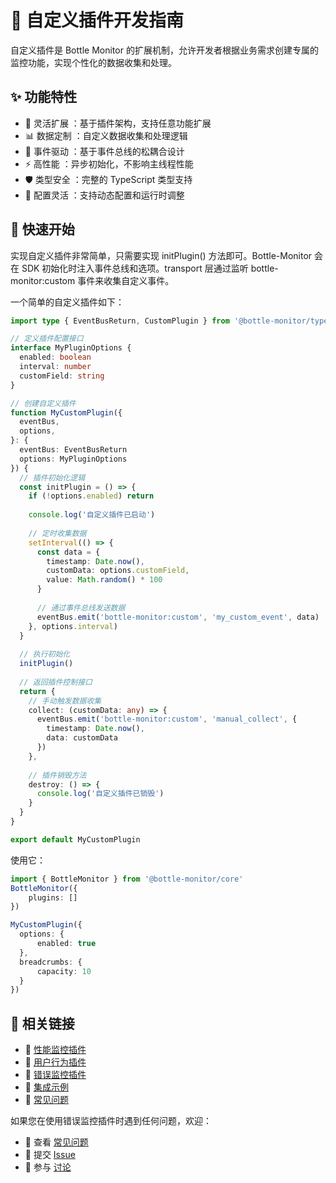 # 🔧 自定义插件开发指南
自定义插件是 Bottle Monitor 的扩展机制，允许开发者根据业务需求创建专属的监控功能，实现个性化的数据收集和处理。

## ✨ 功能特性
- 🎯 灵活扩展 ：基于插件架构，支持任意功能扩展
- 📊 数据定制 ：自定义数据收集和处理逻辑
- 🔄 事件驱动 ：基于事件总线的松耦合设计
- ⚡ 高性能 ：异步初始化，不影响主线程性能
- 🛡️ 类型安全 ：完整的 TypeScript 类型支持
- 🔧 配置灵活 ：支持动态配置和运行时调整

## 🚀 快速开始
实现自定义插件非常简单，只需要实现 initPlugin() 方法即可。Bottle-Monitor 会在 SDK 初始化时注入事件总线和选项。transport 层通过监听 bottle-monitor:custom 事件来收集自定义事件。

一个简单的自定义插件如下：
```typescript
import type { EventBusReturn, CustomPlugin } from '@bottle-monitor/types'

// 定义插件配置接口
interface MyPluginOptions {
  enabled: boolean
  interval: number
  customField: string
}

// 创建自定义插件
function MyCustomPlugin({
  eventBus,
  options,
}: {
  eventBus: EventBusReturn
  options: MyPluginOptions
}) {
  // 插件初始化逻辑
  const initPlugin = () => {
    if (!options.enabled) return
    
    console.log('自定义插件已启动')
    
    // 定时收集数据
    setInterval(() => {
      const data = {
        timestamp: Date.now(),
        customData: options.customField,
        value: Math.random() * 100
      }
      
      // 通过事件总线发送数据
      eventBus.emit('bottle-monitor:custom', 'my_custom_event', data)
    }, options.interval)
  }
  
  // 执行初始化
  initPlugin()
  
  // 返回插件控制接口
  return {
    // 手动触发数据收集
    collect: (customData: any) => {
      eventBus.emit('bottle-monitor:custom', 'manual_collect', {
        timestamp: Date.now(),
        data: customData
      })
    },
    
    // 插件销毁方法
    destroy: () => {
      console.log('自定义插件已销毁')
    }
  }
}

export default MyCustomPlugin
```

使用它：
```typescript
import { BottleMonitor } from '@bottle-monitor/core'
BottleMonitor({
    plugins: []
})

MyCustomPlugin({
  options: {
      enabled: true
  },
  breadcrumbs: {
      capacity: 10
  }
})
```

## 🔗 相关链接

- 📖 [性能监控插件](./performance.md)
- 👤 [用户行为插件](./user.md)
- 🔧 [错误监控插件](./error.md)
- 📱 [集成示例](../examples/)
- 🐛 [常见问题](../faq.md)

如果您在使用错误监控插件时遇到任何问题，欢迎：

- 📝 查看 [常见问题](../faq.md)
- 🐛 提交 [Issue](https://github.com/bottle414/bottle-monitor/issues)
- 💬 参与 [讨论](https://github.com/bottle414/bottle-monitor/discussions)
